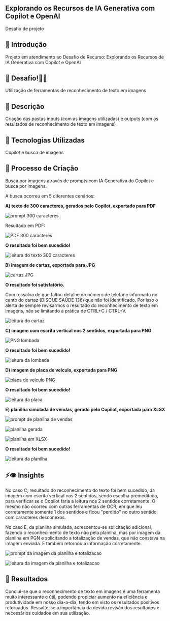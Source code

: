 ## Explorando os Recursos de IA Generativa com Copilot e OpenAI
Desafio de projeto


## 🚀 Introdução
Projeto em atendimento ao Desafio de Recurso: Explorando os Recursos de IA Generativa com Copilot e OpenAI


## 🎯 Desafio!💪🤓

Utilização de ferramentas de reconhecimento de texto em imagens

## 📒 Descrição
Criação das pastas inputs (com as imagens utilizadas) e outputs (com os resultados de reconhecimento de texto em imagens)

## 🤖 Tecnologias Utilizadas
Copilot e busca de imagens

## 🧐 Processo de Criação
Busca por imagens através de prompts com IA Generativa do Copilot e busca por imagens.


A busca ocorreu em 5 diferentes cenários:


 **A) texto de 300 caracteres, gerados pelo Copilot, exportado para PDF**
 
![prompt 300 caracteres](https://github.com/bids-work/explorando-os-recursos-de-ia-generativa/blob/main/inputs/prompt%20300%20caracteres.png)


Resultado em PDF:

![PDF 300 caracteres](https://github.com/bids-work/explorando-os-recursos-de-ia-generativa/blob/main/inputs/texto%20300%20caracteres%20em%20PDF.png)


**O resultado foi bem sucedido!**

![leitura do texto 300 caracteres](https://github.com/bids-work/explorando-os-recursos-de-ia-generativa/blob/main/output/texto%20300%20caracteres%20convertido%20PDF%20x%20%20texto.png)


 
 **B) imagem de cartaz, exportada para JPG**
 
![cartaz JPG](https://github.com/bids-work/explorando-os-recursos-de-ia-generativa/blob/main/inputs/inca-outubrorosa_cartaz.jpg)

**O resultado foi satisfatório.**


Com ressalva de que faltou detalhe do número de telefone informado no canto do cartaz (DISQUE SAÚDE 136) que não foi identificado. Por isso o alerta de sempre revisarmos o resultado do reconhecimento de texto em imagens, não se limitando à prática de CTRL+C / CTRL+V.

![leitura do cartaz](https://github.com/bids-work/explorando-os-recursos-de-ia-generativa/blob/main/output/inca%20convertido%20em%20texto.png)



  **C) imagem com escrita vertical nos 2 sentidos, exportada para PNG**

![PNG lombada](https://github.com/bids-work/explorando-os-recursos-de-ia-generativa/blob/main/inputs/lombada-americana-europeia50.png)


**O resultado foi bem sucedido!**

![leitura da lombada](https://github.com/bids-work/explorando-os-recursos-de-ia-generativa/blob/main/output/lombada%20convertida%20em%20texto.png)



  **D) imagem de placa de veículo, exportada para PNG**

![placa de veículo PNG](https://github.com/bids-work/explorando-os-recursos-de-ia-generativa/blob/main/inputs/placa%20veiculo.png)


**O resultado foi bem sucedido!**

![leitura da placa](https://github.com/bids-work/explorando-os-recursos-de-ia-generativa/blob/main/output/placa%20convertida%20em%20texto.png)


 
  **E) planilha simulada de vendas, gerado pelo Copilot, exportada para XLSX**

![prompt de planilha de vendas](https://github.com/bids-work/explorando-os-recursos-de-ia-generativa/blob/main/inputs/prompt%20planilha%20vendas.png)


![planilha gerada](https://github.com/bids-work/explorando-os-recursos-de-ia-generativa/blob/main/inputs/copilot%20planilha%20vendas.png)


![planilha em XLSX](https://github.com/bids-work/explorando-os-recursos-de-ia-generativa/blob/main/inputs/planilha%20vendas%20no%20Excel.png)



**O resultado foi bem sucedido!**

![leitura da planilha](https://github.com/bids-work/explorando-os-recursos-de-ia-generativa/blob/main/output/planilha%20vendas%20planilha%20x%20texto.png)



## ⚡👁 Insights

No caso C, resultado do reconhecimento do texto foi bem sucedido, da imagem com escrita vertical nos 2 sentidos, sendo escolha premeditada, para verificar se o Copilot faria a leitura nos 2 sentidos corretamente. O mesmo não ocorreu com outras ferramentas de OCR, em que leu corretamente somente 1 dos sentidos e ficou "perdido" no outro sentido, com caracteres desconexos.


No caso E, da planilha simulada, acrescentou-se solicitação adicional, fazendo o reconhecimento de texto não pela planilha, mas por imagem da planilha em PGN e solicitando a totalização de vendas, que não constava na imagem enviada. E também retornou a informação corretamente.


![prompt da imagem da planilha e totalizacao](https://github.com/bids-work/explorando-os-recursos-de-ia-generativa/blob/main/inputs/prompt%20imagem%20planilha%20vendas%20e%20totalizacao.png)


![leitura da imagem da planilha e totalizacao](https://github.com/bids-work/explorando-os-recursos-de-ia-generativa/blob/main/output/imagem%20planilha%20vendas%20e%20totalizacao.png)

 
 
## 🚀 Resultados

Conclui-se que o reconhecimento de texto em imagens é uma ferramenta muito interessante e útil, podendo propiciar aumento na eficiência e produtividade em nosso dia-a-dia, tendo em visto os resultados positivos retornados. Ressalte-se a importância da devida revisão dos resultados e necessários cuidados em sua utilização.


```
